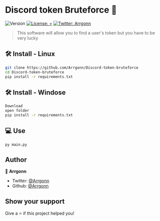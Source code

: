 # Discord token Bruteforce 👋
![Version](https://img.shields.io/badge/version-1.0.0-blue.svg?cacheSeconds=2592000)
[![License: =](https://img.shields.io/badge/License-=-yellow.svg)](#)
[![Twitter: Arrgonn](https://img.shields.io/twitter/follow/Arrgonn.svg?style=social)](https://twitter.com/Arrgonn)

> This software will allow you to find a user's token but you have to be very lucky

## 🛠 Install - Linux

```sh
git clone https://github.com/Arrgonn/Discord-token-bruteforce
cd Discord-token-bruteforce
pip install -r requirements.txt
```

## 🛠 Install - Windose
```sh
Download
open folder
pip install -r requirements.txt
```
## 💻 Use
```sh
py main.py
```

## Author

👤 **Arrgonn**

* Twitter: [@Arrgonn](https://twitter.com/Arrgonn)
* Github: [@Arrgonn](https://github.com/Arrgonn)

## Show your support

Give a ⭐️ if this project helped you!
